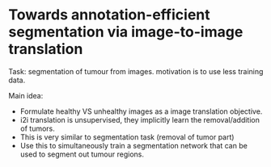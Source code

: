 # Towards annotation-efficient segmentation via image-to-image translation

Task: segmentation of tumour from images. motivation is to use less training data.

Main idea: 
- Formulate healthy VS unhealthy images as a image translation objective.
- i2i translation is unsupervised, they implicitly learn the removal/addition of tumors.
- This is very similar to segmentation task (removal of tumor part)
- Use this to simultaneously train a segmentation network that can be used to segment out tumour regions.

